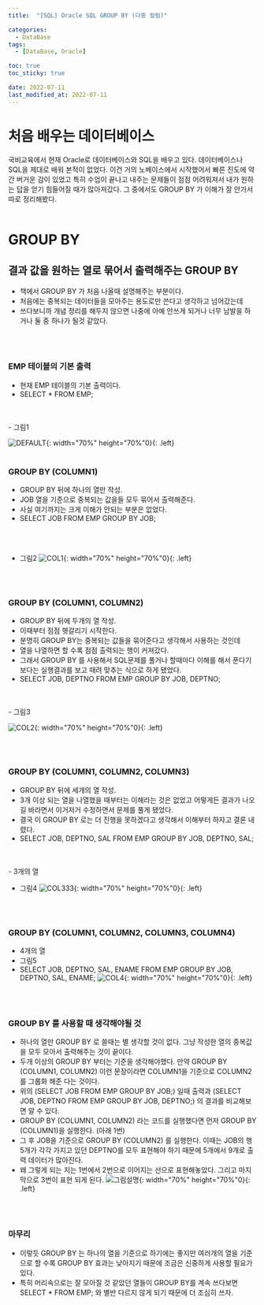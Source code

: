 ```yaml
---
title:  "[SQL] Oracle SQL GROUP BY (다중 컬럼)" 

categories:
  - DataBase
tags:
  - [DataBase, Oracle]

toc: true
toc_sticky: true

date: 2022-07-11
last_modified_at: 2022-07-11
---
```


# 처음 배우는 데이터베이스
국비교육에서 현재 Oracle로 데이터베이스와 SQL을 배우고 있다.
데이터베이스나 SQL을 제대로 배워 본적이 없었다.
이건 거의 노베이스에서 시작했어서 빠른 진도에 약간 버거운 감이 있었고
특히 수업이 끝나고 내주는 문제들이 점점 어려워져서 
내가 원하는 답을 얻기 힘들어질 때가 많아져갔다.
그 중에서도 GROUP BY 가 이해가 잘 안가서 따로 정리해봤다.
<br>
<br>


# GROUP BY
## 결과 값을 원하는 열로 묶어서 출력해주는 GROUP BY
- 책에서 GROUP BY 가 처음 나올때 설명해주는 부분이다.
- 처음에는 중복되는 데이터들을 모아주는 용도로만 쓴다고 생각하고 넘어갔는데
- 쓰다보니까 개념 정리를 해두지 않으면 나중에 아예 안쓰게 되거나 너무 남발을 하거나 둘 중 하나가 될것 같았다.
<br>
<br>

### EMP 테이블의 기본 출력
- 현재 EMP 테이블의 기본 출력이다.
- SELECT * FROM EMP;
<br>
<br>
- 그림1

![DEFAULT](https://user-images.githubusercontent.com/25880465/178185935-f4e48634-d24f-4a75-bc26-31b107f57170.png){: width="70%" height="70%"0}{: .left}
<br>
<br>

### GROUP BY (COLUMN1)
- GROUP BY 뒤에 하나의 열만 작성.
- JOB 열을 기준으로 중복되는 값을들 모두 묶어서 출력해준다.
- 사실 여기까지는 크게 이해가 안되는 부분은 없었다.
- SELECT JOB FROM EMP GROUP BY JOB;
<br>
<br>

- 그림2
![COL1](https://user-images.githubusercontent.com/25880465/178185930-1fce3835-a3ab-4faa-80b8-87f76c36aea6.png){: width="70%" height="70%"0}{: .left}
<br>
<br>


### GROUP BY (COLUMN1, COLUMN2)
- GROUP BY 뒤에 두개의 열 작성.
- 이때부터 점점 헷갈리기 시작한다.
- 분명히 GROUP BY는 중복되는 값들을 묶어준다고 생각해서 사용하는 것인데
- 열을 나열하면 할 수록 점점 출력되는 행이 커져갔다.
- 그래서 GROUP BY 를 사용해서 SQL문제를 풀거나 할때마다 이해를 해서 푼다기보다는 실행결과를 보고 때려 맞추는 식으로 하게 됐었다.
- SELECT JOB, DEPTNO FROM EMP GROUP BY JOB, DEPTNO;
<br>
<br>
- 그림3

![COL2](https://user-images.githubusercontent.com/25880465/178185932-93a3afe7-a4f8-4259-8728-b94f6c9b5724.png){: width="70%" height="70%"0}{: .left}

<br>
<br>

### GROUP BY (COLUMN1, COLUMN2, COLUMN3)
- GROUP BY 뒤에 세개의 열 작성.
- 3개 이상 되는 열을 나열했을 때부터는 이해라는 것은 없었고 어떻게든 결과가 나오길 바라면서 이거저거 수정하면서 문제를 풀게 됐었다.
- 결국 이 GROUP BY 로는 더 진행을 못하겠다고 생각해서 이해부터 하자고 결론 내렸다.
- SELECT JOB, DEPTNO, SAL FROM EMP GROUP BY JOB, DEPTNO, SAL;
<br>
<br>
- 3개의 열

- 그림4
![COL333](https://user-images.githubusercontent.com/25880465/178187097-8f9bf1e0-68b6-4d3d-b6e0-918024bb303a.png){: width="70%" height="70%"0}{: .left}
<br>
<br>

### GROUP BY (COLUMN1, COLUMN2, COLUMN3, COLUMN4)
- 4개의 열
- 그림5
- SELECT JOB, DEPTNO, SAL, ENAME FROM EMP GROUP BY JOB, DEPTNO, SAL, ENAME;
![COL4](https://user-images.githubusercontent.com/25880465/178185934-bb0b9b2f-9b3d-423f-81fc-db9e4852b5e6.png){: width="70%" height="70%"0}{: .left}

<br>
<br>


### GROUP BY 를 사용할 때 생각해야될 것
- 하나의 열만 GROUP BY 로 쓸때는 별 생각할 것이 없다. 그냥 작성한 열의 중복값을 모두 모아서 출력해주는 것이 끝이다.
- 두개 이상의 GROUP BY 부터는 기준을 생각해야했다. 만약 GROUP BY (COLUMN1, COLUMN2) 이런 문장이라면 COLUMN1을 기준으로 COLUMN2를 그룹화 해준 다는 것이다.
- 위의 (SELECT JOB FROM EMP GROUP BY JOB;) 일때 출력과 (SELECT JOB, DEPTNO FROM EMP GROUP BY JOB, DEPTNO;) 의 결과를 비교해보면 알 수 있다.
- GROUP BY (COLUMN1, COLUMN2) 라는 코드를 실행했다면 먼저 GROUP BY (COLUMN1)을 실행한다. (아래 1번)
- 그 후 JOB을 기준으로 GROUP BY (COLUMN2) 를 실행한다. 이때는 JOB의 행 5개가 각각 가지고 있던 DEPTNO를 모두 표현해야 하기 때문에 5개에서 9개로 출력 데이터가 많아진다.
- 왜 그렇게 되는 지는 1번에서 2번으로 이어지는 선으로 표현해놓았다. 그리고 마지막으로 3번이 표현 되게 된다.
![그림설명](https://user-images.githubusercontent.com/25880465/178223196-59d7b67e-7b49-410a-b3ec-6926259c8fbf.png){: width="70%" height="70%"0}{: .left}


<br>
<br>

### 마무리
- 이렇듯 GROUP BY 는 하나의 열을 기준으로 하기에는 좋지만 여러개의 열을 기준으로 할 수록 GROUP BY 효과는 낮아지기 때문에 조금은 신중하게 사용할 필요가 있다.
- 특히 머리속으로는 잘 모아질 것 같았던 열들이 GROUP BY를 계속 쓰다보면 SELECT * FROM EMP; 와 별반 다르지 않게 되기 때문에 더 조심히 쓰자.


<br>



<!-- [맨 위](#){: .btn .btn--primary }{: .align-right} 스크롤시 자동으로 up to 화살표가 나오므로 삭제 -->
